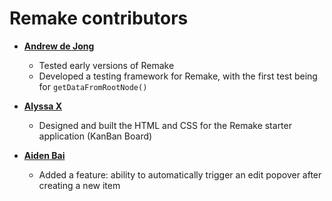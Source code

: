 # Remake contributors

- **[Andrew de Jong](https://gitlab.com/android4682)**

  - Tested early versions of Remake
  - Developed a testing framework for Remake, with the first test being for `getDataFromRootNode()`

- **[Alyssa X](https://alyssax.com/)**

  - Designed and built the HTML and CSS for the Remake starter application (KanBan Board)

- **[Aiden Bai](https://github.com/aidenybai)**

  - Added a feature: ability to automatically trigger an edit popover after creating a new item
